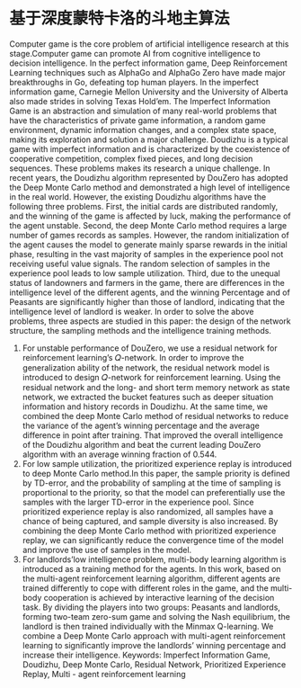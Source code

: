 # 基于深度蒙特卡洛的斗地主算法

Computer game is the core problem of artificial intelligence research at this stage.Computer
game can promote AI from cognitive intelligence to decision intelligence. In the perfect
information game, Deep Reinforcement Learning techniques such as AlphaGo and AlphaGo Zero have made major breakthroughs in Go, defeating top human players. In the
imperfect information game, Carnegie Mellon University and the University of Alberta
also made strides in solving Texas Hold’em. The Imperfect Information Game is an
abstraction and simulation of many real-world problems that have the characteristics of
private game information, a random game environment, dynamic information changes,
and a complex state space, making its exploration and solution a major challenge.
Doudizhu is a typical game with imperfect information and is characterized by
the coexistence of cooperative competition, complex fixed pieces, and long decision
sequences. These problems makes its research a unique challenge. In recent years,
the Doudizhu algorithm represented by DouZero has adopted the Deep Monte Carlo
method and demonstrated a high level of intelligence in the real world. However, the
existing Doudizhu algorithms have the following three problems. First, the initial cards
are distributed randomly, and the winning of the game is affected by luck, making the
performance of the agent unstable. Second, the deep Monte Carlo method requires a
large number of games records as samples. However, the random initialization of the
agent causes the model to generate mainly sparse rewards in the initial phase, resulting
in the vast majority of samples in the experience pool not receiving useful value signals.
The random selection of samples in the experience pool leads to low sample utilization.
Third, due to the unequal status of landowners and farmers in the game, there are differences in the intelligence level of the different agents, and the winning Percentage and of Peasants are significantly higher than those of landlord, indicating that the intelligence level of landlord is weaker. In order to solve the above problems, three aspects
are studied in this paper: the design of the network structure, the sampling methods and
the intelligence training methods.

1. For unstable performance of DouZero, we use a residual network for reinforcement learning’s 𝑄-network. In order to improve the generalization ability of the network, the residual network model is introduced to design 𝑄-network for reinforcement
learning. Using the residual network and the long- and short term memory network as
state network, we extracted the bucket features such as deeper situation information and
history records in Doudizhu. At the same time, we combined the deep Monte Carlo
method of residual networks to reduce the variance of the agent’s winning percentage
and the average difference in point after training. That improved the overall intelligence
of the Doudizhu algorithm and beat the current leading DouZero algorithm with an
average winning fraction of 0.544.
2. For low sample utilization, the prioritized experience replay is introduced to
deep Monte Carlo method.In this paper, the sample priority is defined by TD-error,
and the probability of sampling at the time of sampling is proportional to the priority,
so that the model can preferentially use the samples with the larger TD-error in the
experience pool. Since prioritized experience replay is also randomized, all samples
have a chance of being captured, and sample diversity is also increased. By combining
the deep Monte Carlo method with prioritized experience replay, we can significantly
reduce the convergence time of the model and improve the use of samples in the model.
3. For landlords’low intelligence problem, multi-body learning algorithm is introduced as a training method for the agents. In this work, based on the multi-agent reinforcement learning algorithm, different agents are trained differently to cope with different roles in the game, and the multi-body cooperation is achieved by interactive learning
of the decision task. By dividing the players into two groups: Peasants and landlords,
forming two-team zero-sum game and solving the Nash equilibrium, the landlord is then
trained individually with the Minmax Q-learning. We combine a Deep Monte Carlo approach with multi-agent reinforcement learning to significantly improve the landlords’
winning percentage and increase their intelligence.
Keywords: Imperfect Information Game, Doudizhu, Deep Monte Carlo, Residual Network, Prioritized Experience Replay, Multi - agent reinforcement learning
